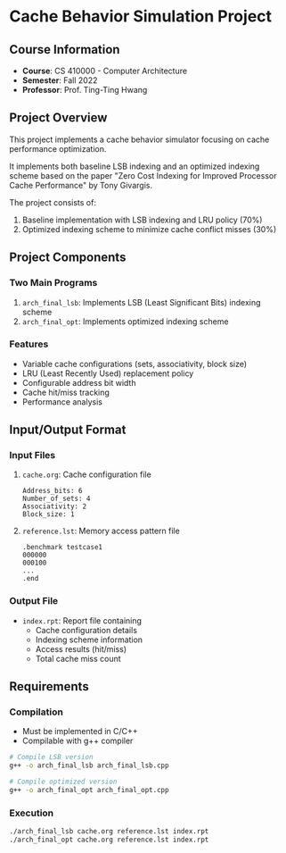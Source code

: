 # Cache Behavior Simulation Project

## Course Information
- **Course**: CS 410000 - Computer Architecture
- **Semester**: Fall 2022
- **Professor**: Prof. Ting-Ting Hwang

## Project Overview
This project implements a cache behavior simulator focusing on cache performance optimization. 

It implements both baseline LSB indexing and an optimized indexing scheme based on the paper "Zero Cost Indexing for Improved Processor Cache Performance" by Tony Givargis. 

The project consists of:

1. Baseline implementation with LSB indexing and LRU policy (70%)
2. Optimized indexing scheme to minimize cache conflict misses (30%)

## Project Components

### Two Main Programs
1. `arch_final_lsb`: Implements LSB (Least Significant Bits) indexing scheme
2. `arch_final_opt`: Implements optimized indexing scheme

### Features
- Variable cache configurations (sets, associativity, block size)
- LRU (Least Recently Used) replacement policy
- Configurable address bit width
- Cache hit/miss tracking
- Performance analysis

## Input/Output Format

### Input Files
1. `cache.org`: Cache configuration file
   ```
   Address_bits: 6
   Number_of_sets: 4
   Associativity: 2
   Block_size: 1
   ```

2. `reference.lst`: Memory access pattern file
   ```
   .benchmark testcase1
   000000
   000100
   ...
   .end
   ```

### Output File
- `index.rpt`: Report file containing
  - Cache configuration details
  - Indexing scheme information
  - Access results (hit/miss)
  - Total cache miss count

## Requirements

### Compilation
- Must be implemented in C/C++
- Compilable with g++ compiler

```bash
# Compile LSB version
g++ -o arch_final_lsb arch_final_lsb.cpp

# Compile optimized version
g++ -o arch_final_opt arch_final_opt.cpp
```

### Execution
```bash
./arch_final_lsb cache.org reference.lst index.rpt
./arch_final_opt cache.org reference.lst index.rpt
```
